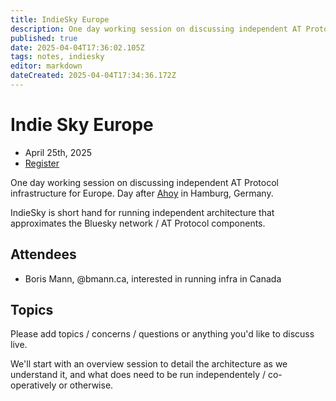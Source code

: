 ```yaml
---
title: IndieSky Europe
description: One day working session on discussing independent AT Protocol infrastructure for Europe
published: true
date: 2025-04-04T17:36:02.105Z
tags: notes, indiesky
editor: markdown
dateCreated: 2025-04-04T17:34:36.172Z
---
```


# Indie Sky Europe

* April 25th, 2025
* [Register](https://lu.ma/398odzkj)

One day working session on discussing independent AT Protocol infrastructure for Europe. Day after [Ahoy](https://ahoy.eu) in Hamburg, Germany.

IndieSky is short hand for running independent architecture that approximates the Bluesky network / AT Protocol components.

## Attendees

* Boris Mann, @bmann.ca, interested in running infra in Canada

## Topics

Please add topics / concerns / questions or anything you'd like to discuss live.

We'll start with an overview session to detail the architecture as we understand it, and what does need to be run independentely / co-operatively or otherwise.

